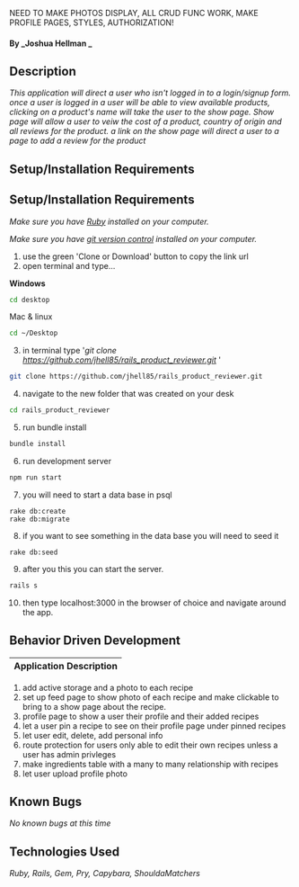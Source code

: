 

NEED TO MAKE PHOTOS DISPLAY, ALL CRUD FUNC WORK, MAKE PROFILE PAGES, STYLES, AUTHORIZATION!


#### By _**Joshua Hellman** _

## Description

_This application will direct a user who isn't logged in to a login/signup form. once a user is logged in a user will be able to view available products, clicking on a product's name will take the user to the show page. Show page will allow a user to veiw the cost of a product, country of origin and all reviews for the product. a link on the show page will direct a user to a page to add a review for the product_ 

## Setup/Installation Requirements
## Setup/Installation Requirements
_Make sure you have [Ruby](https://www.ruby-lang.org/en/documentation/installation) installed on your computer._

_Make sure you have [git version control](https://git-scm.com/downloads) installed on your computer._

1. use the green 'Clone or Download' button to copy the link url
2. open terminal and type...

**Windows**
```sh 
cd desktop
```

 Mac & linux 
 ```sh
 cd ~/Desktop
 ```

 3. in terminal type '_git clone https://github.com/jhell85/rails_product_reviewer.git_ '

```sh
git clone https://github.com/jhell85/rails_product_reviewer.git
```

4. navigate to the new folder that was created on your desk
```sh
cd rails_product_reviewer
```


5. run bundle install
```sh
bundle install
```
6. run development server
```sh
npm run start
```
7. you will need to start a data base in psql 
```
rake db:create
rake db:migrate
```
8. if you want to see something in the data base you will need to seed it
```
rake db:seed
```

9. after you this you can start the server.
```sh
rails s
```
10. then type localhost:3000 in the browser of choice and navigate around the app.



## Behavior Driven Development 


  Application Description|
  ----------------------|
 1. add active storage and a photo to each recipe
 2. set up feed page to show photo of each recipe and make clickable to bring to a show page about the recipe.
 3. profile page to show a user their profile and their added recipes
 4. let a user pin a recipe to see on their profile page under pinned recipes
 5. let user edit, delete, add personal info
 6. route protection for users only able to edit their own recipes unless a user has admin privleges 
 7. make ingredients table with a many to many relationship with recipes
 8. let user upload profile photo

## Known Bugs

_No known bugs at this time_

## Technologies Used

_Ruby, Rails, Gem, Pry, Capybara, ShouldaMatchers_ 
